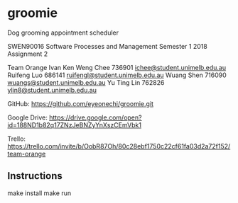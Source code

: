 # groomie
Dog grooming appointment scheduler

SWEN90016 Software Processes and Management
Semester 1 2018
Assignment 2

Team Orange
Ivan Ken Weng Chee  736901  ichee@student.unimelb.edu.au
Ruifeng Luo         686141  ruifengl@student.unimelb.edu.au
Wuang Shen          716090  wuangs@student.unimelb.edu.au
Yu Ting Lin         762826  ylin8@student.unimelb.edu.au

GitHub:
https://github.com/eyeonechi/groomie.git

Google Drive:
https://drive.google.com/open?id=188ND1b82q17ZNzJeBNZyYnXszCEmVbk1

Trello:
https://trello.com/invite/b/OobR87Oh/80c28ebf1750c22cf61fa03d2a72f152/team-orange

## Instructions
make install
make run
